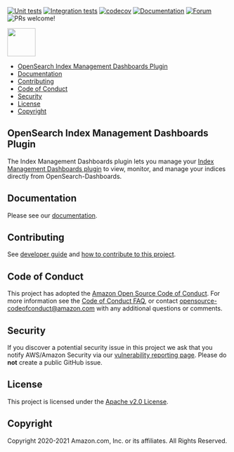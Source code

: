 [![Unit tests](https://github.com/opensearch-project/index-management-dashboards-plugin/workflows/Unit%20tests%20workflow/badge.svg)](https://github.com/opensearch-project/index-management-dashboards-plugin/actions?query=workflow%3A%22Unit+tests+workflow%22)
[![Integration tests](https://github.com/opensearch-project/index-management-dashboards-plugin/workflows/E2E%20tests%20workflow/badge.svg)](https://github.com/opensearch-project/index-management-dashboards-plugin/actions?query=workflow%3A%22E2E+tests+workflow%22)
[![codecov](https://codecov.io/gh/opensearch-project/index-management-dashboards-plugin/branch/main/graph/badge.svg)](https://codecov.io/gh/opensearch-project/index-management-dashboards-plugin)
[![Documentation](https://img.shields.io/badge/doc-reference-blue)](https://opensearch.org/docs/im-plugin/index/)
[![Forum](https://img.shields.io/badge/chat-on%20forums-blue)](https://discuss.opendistrocommunity.dev/c/Use-this-category-for-all-questions-around-machine-learning-plugins)
![PRs welcome!](https://img.shields.io/badge/PRs-welcome!-success)

<img src="https://opensearch.org/assets/brand/SVG/Logo/opensearch_logo_default.svg" height="64px"/>

- [OpenSearch Index Management Dashboards Plugin](#opensearch-index-management-dashboards-plugin)
- [Documentation](#documentation)
- [Contributing](#contributing)
- [Code of Conduct](#code-of-conduct)
- [Security](#security)
- [License](#license)
- [Copyright](#copyright)

## OpenSearch Index Management Dashboards Plugin

The Index Management Dashboards plugin lets you manage your [Index Management Dashboards plugin](https://github.com/opensearch-project/index-management-dashboards-plugin) to view, monitor, and manage your indices directly from OpenSearch-Dashboards.

## Documentation

Please see our [documentation](https://opensearch.org/docs/im-plugin/index/).

## Contributing

See [developer guide](DEVELOPER_GUIDE.md) and [how to contribute to this project](CONTRIBUTING.md).

## Code of Conduct

This project has adopted the [Amazon Open Source Code of Conduct](CODE_OF_CONDUCT.md). For more information see the [Code of Conduct FAQ](https://aws.github.io/code-of-conduct-faq), or contact [opensource-codeofconduct@amazon.com](mailto:opensource-codeofconduct@amazon.com) with any additional questions or comments.

## Security

If you discover a potential security issue in this project we ask that you notify AWS/Amazon Security via our [vulnerability reporting page](http://aws.amazon.com/security/vulnerability-reporting/). Please do **not** create a public GitHub issue.

## License

This project is licensed under the [Apache v2.0 License](LICENSE.txt).

## Copyright

Copyright 2020-2021 Amazon.com, Inc. or its affiliates. All Rights Reserved.